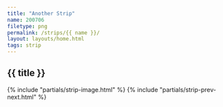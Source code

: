 ```yaml
---
title: "Another Strip"
name: 200706
filetype: png
permalink: /strips/{{ name }}/
layout: layouts/home.html
tags: strip
---
```


## {{ title }}
{% include "partials/strip-image.html" %}
{% include "partials/strip-prev-next.html" %}
